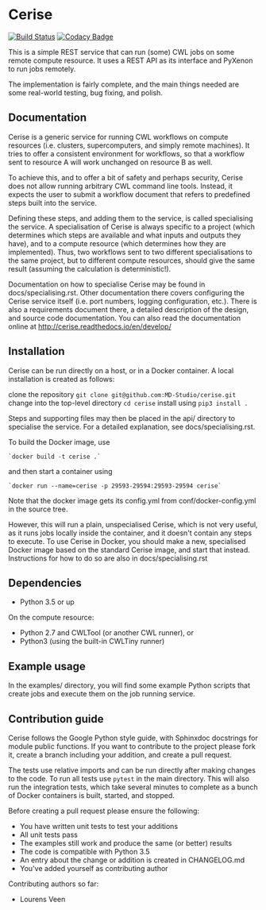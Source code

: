 Cerise
======
[![Build Status](https://api.travis-ci.org/LourensVeen/cerise.svg?branch=master)](https://travis-ci.org/LourensVeen/cerise) [![Codacy Badge](https://api.codacy.com/project/badge/Grade/56de5791221a42e5964ba9d3a949c9c4)](https://www.codacy.com/app/LourensVeen/cerise)

This is a simple REST service that can run (some) CWL jobs on some remote
compute resource. It uses a REST API as its interface and PyXenon
to run jobs remotely.

The implementation is fairly complete, and the main things needed are some
real-world testing, bug fixing, and polish.


Documentation
-------------
Cerise is a generic service for running CWL workflows on compute resources (i.e.
clusters, supercomputers, and simply remote machines). It tries to offer a
consistent environment for workflows, so that a workflow sent to resource A will
work unchanged on resource B as well.

To achieve this, and to offer a bit of safety and perhaps security, Cerise does
not allow running arbitrary CWL command line tools. Instead, it expects the user
to submit a workflow document that refers to predefined steps built into the
service.

Defining these steps, and adding them to the service, is called specialising the
service. A specialisation of Cerise is always specific to a project (which
determines which steps are available and what inputs and outputs they have), and
to a compute resource (which determines how they are implemented). Thus, two
workflows sent to two different specialisations to the same project, but to
different compute resources, should give the same result (assuming the
calculation is deterministic!).

Documentation on how to specialise Cerise may be found in docs/specialising.rst.
Other documentation there covers configuring the Cerise service itself (i.e.
port numbers, logging configuration, etc.). There is also a requirements
document there, a detailed description of the design, and source code
documentation. You can also read the documentation online at
http://cerise.readthedocs.io/en/develop/


Installation
------------
Cerise can be run directly on a host, or in a Docker container. A local
installation is created as follows:

clone the repository
    `git clone git@github.com:MD-Studio/cerise.git`
change into the top-level directory
    `cd cerise`
install using
    `pip3 install .`

Steps and supporting files may then be placed in the api/ directory to
specialise the service. For a detailed explanation, see docs/specialising.rst.

To build the Docker image, use

    `docker build -t cerise .`

and then start a container using

    `docker run --name=cerise -p 29593-29594:29593-29594 cerise`

Note that the docker image gets its config.yml from conf/docker-config.yml in
the source tree.

However, this will run a plain, unspecialised Cerise, which is not very
useful, as it runs jobs locally inside the container, and it doesn't contain any
steps to execute. To use Cerise in Docker, you should make a new, specialised
Docker image based on the standard Cerise image, and start that instead.
Instructions for how to do so are also in docs/specialising.rst


Dependencies
------------
 * Python 3.5 or up

On the compute resource:
 * Python 2.7 and CWLTool (or another CWL runner), or
 * Python3 (using the built-in CWLTiny runner)

Example usage
-------------

In the examples/ directory, you will find some example Python scripts that
create jobs and execute them on the job running service.

Contribution guide
------------------
Cerise follows the Google Python style guide, with Sphinxdoc docstrings for module public functions. If you want to
contribute to the project please fork it, create a branch including your addition, and create a pull request.

The tests use relative imports and can be run directly after making
changes to the code. To run all tests use `pytest` in the main directory.
This will also run the integration tests, which take several minutes to complete
as a bunch of Docker containers is built, started, and stopped.

Before creating a pull request please ensure the following:
* You have written unit tests to test your additions
* All unit tests pass
* The examples still work and produce the same (or better) results
* The code is compatible with Python 3.5
* An entry about the change or addition is created in CHANGELOG.md
* You've added yourself as contributing author

Contributing authors so far:
* Lourens Veen
